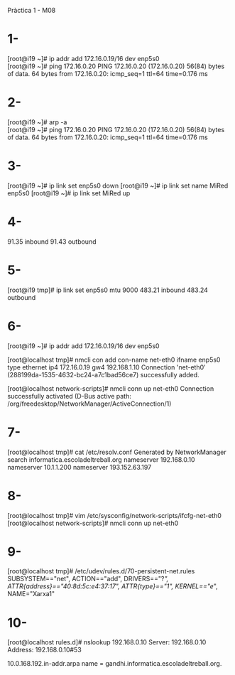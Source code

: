 Pràctica 1 - M08

# 1-

[root@i19 ~]# ip addr add 172.16.0.19/16 dev enp5s0  
[root@i19 ~]# ping 172.16.0.20
PING 172.16.0.20 (172.16.0.20) 56(84) bytes of data.
64 bytes from 172.16.0.20: icmp_seq=1 ttl=64 time=0.176 ms

# 2-

[root@i19 ~]# arp -a  
[root@i19 ~]# ping 172.16.0.20
PING 172.16.0.20 (172.16.0.20) 56(84) bytes of data.
64 bytes from 172.16.0.20: icmp_seq=1 ttl=64 time=0.176 ms

# 3-

[root@i19 ~]# ip link set enp5s0 down
[root@i19 ~]# ip link set name MiRed enp5s0
[root@i19 ~]# ip link set MiRed up

# 4-

91.35 inbound
91.43 outbound

# 5-

[root@i19 tmp]# ip link set enp5s0 mtu 9000
483.21 inbound
483.24 outbound

# 6-  
[root@i19 ~]# ip addr add 172.16.0.19/16 dev enp5s0  

[root@localhost tmp]# nmcli con add con-name net-eth0 ifname enp5s0 type ethernet ip4 172.16.0.19 gw4 192.168.1.10
Connection 'net-eth0' (288199da-1535-4632-bc24-a7c1bad56ce7) successfully added.  

[root@localhost network-scripts]# nmcli conn up net-eth0
Connection successfully activated (D-Bus active path: /org/freedesktop/NetworkManager/ActiveConnection/1)

# 7-

[root@localhost tmp]# cat /etc/resolv.conf 
Generated by NetworkManager
search informatica.escoladeltreball.org
nameserver 192.168.0.10
nameserver 10.1.1.200
nameserver 193.152.63.197

# 8-

[root@localhost tmp]# vim /etc/sysconfig/network-scripts/ifcfg-net-eth0
[root@localhost network-scripts]# nmcli conn up net-eth0

# 9-

[root@localhost tmp]# /etc/udev/rules.d/70-persistent-net.rules
SUBSYSTEM=="net", ACTION=="add", DRIVERS=="?*", ATTR{address}=="40:8d:5c:e4:37:17", ATTR{type}=="1", KERNEL=="e*", NAME="Xarxa1"

# 10-

[root@localhost rules.d]# nslookup 192.168.0.10
Server:		192.168.0.10
Address:	192.168.0.10#53

10.0.168.192.in-addr.arpa	name = gandhi.informatica.escoladeltreball.org.












